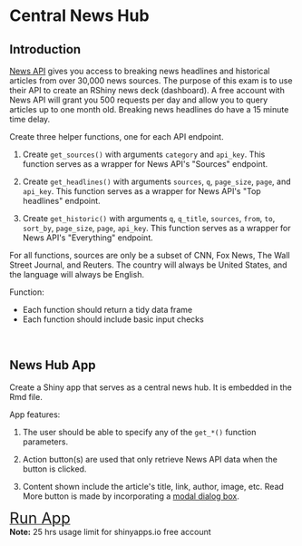 # Central News Hub

## Introduction

[News API](https://newsapi.org/) gives you access to breaking news headlines 
and historical articles from over 30,000 news sources. The purpose of this exam 
is to use their API to create an RShiny news deck (dashboard). A free account 
with News API will grant you 500 requests per day and allow you to query 
articles up to one month old. Breaking news headlines do have a 15 minute 
time delay.


Create three helper functions, one for each API endpoint. 

1. Create `get_sources()` with arguments `category` and `api_key`. This function
   serves as a wrapper for News API's "Sources" endpoint.

2. Create `get_headlines()` with arguments `sources`, `q`, `page_size`,
   `page`, and `api_key`. This function serves as a wrapper for News API's 
   "Top headlines" endpoint.
   
3. Create `get_historic()` with arguments `q`, `q_title`, `sources`, `from`,
   `to`, `sort_by`, `page_size`, `page`, `api_key`. This function serves
   as a wrapper for News API's "Everything" endpoint.
   
For all functions, sources are only be a subset of CNN, Fox News, 
The Wall Street Journal, and Reuters. The country will always be United States,
and the language will always be English.

Function:

- Each function should return a tidy data frame
- Each function should include basic input checks

<br/>

## News Hub App

Create a Shiny app that serves as a central news hub. It is embedded in the Rmd file.

App features:

1. The user should be able to specify any of the `get_*()` function parameters.

2. Action button(s) are used that only retrieve News API data when
   the button is clicked.
   
3. Content shown include the 
   article's title, link, author, image, etc. Read More button is made by incorporating a
   [modal dialog box](https://shiny.rstudio.com/reference/shiny/latest/modalDialog.html).


<a href="https://ziyuan-shen.shinyapps.io/Central_News_Hub/"><span style="font-size:20pt;">Run App</span></a></br>
**Note:** 25 hrs usage limit for shinyapps.io free account